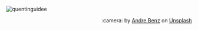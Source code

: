 ![quentinguidee](https://user-images.githubusercontent.com/12123721/134251479-3ebbef48-83e5-40c9-9033-b61d3f5411a7.png)

<p align="right">
  :camera: by <a href="https://unsplash.com/@trapnation?utm_source=unsplash&utm_medium=referral&utm_content=creditCopyText">Andre Benz</a> on <a href="https://unsplash.com/t/wallpapers?utm_source=unsplash&utm_medium=referral&utm_content=creditCopyText">Unsplash</a>
</p>
